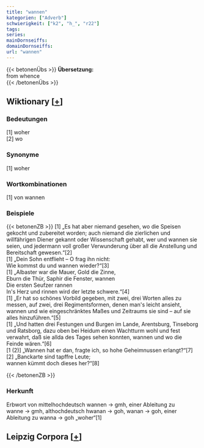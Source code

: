 ```yaml
---
title: "wannen"
kategorien: ["Adverb"]
schwierigkeit: ["k2", "h_", "r22"]
tags:
series:
mainDornseiffs:
domainDornseiffs:
url: "wannen"
---
```


{{< betonenÜbs >}}
**Übersetzung:**  
from whence  
{{< /betonenÜbs >}}

## Wiktionary [[+](https://de.wiktionary.org/wiki/wannen)]

### Bedeutungen
[1] woher  
[2] wo  

### Synonyme
[1] woher  

### Wortkombinationen
[1] von wannen  

### Beispiele
{{< betonenZB >}}
[1] „Es hat aber niemand gesehen, wo die Speisen gekocht und zubereitet worden; auch niemand die zierlichen und willfährigen Diener gekannt oder Wissenschaft gehabt, wer und wannen sie seien, und jedermann voll großer Verwunderung über all die Anstellung und Bereitschaft gewesen.“[2]  
[1] „Dein Sohn entflieht – O frag ihn nicht:  
Wie kommst du und wannen wieder?“[3]  
[1] „Albaster war die Mauer, Gold die Zinne,  
Eburn die Thür, Saphir die Fenster, wannen  
Die ersten Seufzer rannen  
In's Herz und rinnen wird der letzte schwere.“[4]  
[1] „Er hat so schönes Vorbild gegeben, mit zwei, drei Worten alles zu messen, auf zwei, drei Regimentsformen, denen man's leicht ansieht, wannen und wie eingeschränktes Maßes und Zeitraums sie sind – auf sie alles hinzuführen.“[5]  
[1] „Und hatten drei Festungen und Burgen im Lande, Arentsburg, Tinseborg und Ratsborg, dazu oben bei Heidum einen Wachtturm wohl und fest verwahrt, daß sie allda des Tages sehen konnten, wannen und wo die Feinde wären.“[6]  
[1 (2)] „Wannen hat er dan, fragte ich, so hohe Geheimnussen erlangt?“[7]  
[2] „Banckarte sind tapffre Leute;  
wannen kümmt doch dieses her?“[8]  

{{< /betonenZB >}}
### Herkunft
Erbwort von mittelhochdeutsch wannen → gmh, einer Ableitung zu wanne → gmh, althochdeutsch hwanan → goh, wanan → goh, einer Ableitung zu wanna → goh „woher“[1]  


## Leipzig Corpora [[+](https://corpora.uni-leipzig.de/en/res?word=wannen&corpusId=deu_newscrawl-public_2018)]

